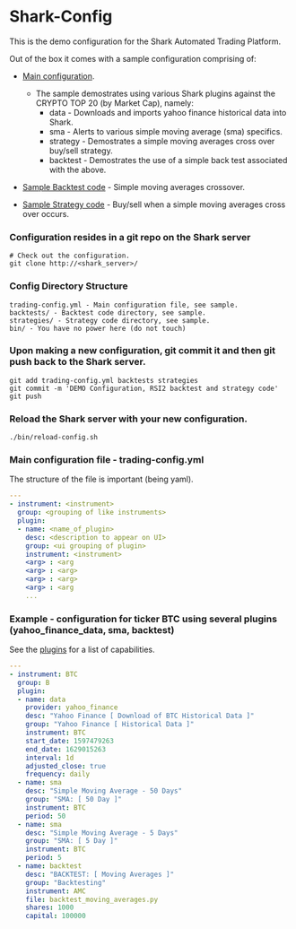 # Shark-Config

This is the demo configuration for the Shark Automated Trading Platform.

Out of the box it comes with a sample configuration comprising of:

* [Main configuration](https://github.com/danielneil/Shark-Config/blob/master/trading-config.yml).
    * The sample demostrates using various Shark plugins against the CRYPTO TOP 20 (by Market Cap), namely: 
        * data - Downloads and imports yahoo finance historical data into Shark.
        * sma - Alerts to various simple moving average (sma) specifics.
        * strategy - Demostrates a simple moving averages cross over buy/sell strategy. 
        * backtest - Demostrates the use of a simple back test associated with the above.  
 
* [Sample Backtest code](https://github.com/danielneil/Shark-Config/blob/master/backtests/backtest_moving_averages.py) - Simple moving averages crossover.
* [Sample Strategy code](https://github.com/danielneil/Shark-Config/blob/master/strategies/moving_averages.py) - Buy/sell when a simple moving averages cross over occurs.

### Configuration resides in a git repo on the Shark server
```
# Check out the configuration.
git clone http://<shark_server>/
```
### Config Directory Structure
```
trading-config.yml - Main configuration file, see sample.
backtests/ - Backtest code directory, see sample.
strategies/ - Strategy code directory, see sample.
bin/ - You have no power here (do not touch)
```
### Upon making a new configuration, git commit it and then git push back to the Shark server.
```
git add trading-config.yml backtests strategies
git commit -m 'DEMO Configuration, RSI2 backtest and strategy code'
git push
```
### Reload the Shark server with your new configuration.
```
./bin/reload-config.sh
```
### Main configuration file - trading-config.yml

The structure of the file is important (being yaml).

```yaml
---
- instrument: <instrument>
  group: <grouping of like instruments>
  plugin:
  - name: <name_of_plugin>
    desc: <description to appear on UI>
    group: <ui grouping of plugin>
    instrument: <instrument>
    <arg> : <arg
    <arg> : <arg>
    <arg> : <arg>
    <arg> : <arg
    ...
```

### Example - configuration for ticker BTC using several plugins (yahoo_finance_data, sma, backtest)

See the [plugins](https://github.com/danielneil/Shark/blob/main/doc/README.PLUGINS.md) for a list of capabilities.

```yaml
---
- instrument: BTC
  group: B
  plugin:
  - name: data
    provider: yahoo_finance
    desc: "Yahoo Finance [ Download of BTC Historical Data ]"
    group: "Yahoo Finance [ Historical Data ]"
    instrument: BTC
    start_date: 1597479263
    end_date: 1629015263
    interval: 1d
    adjusted_close: true
    frequency: daily
  - name: sma
    desc: "Simple Moving Average - 50 Days"
    group: "SMA: [ 50 Day ]"
    instrument: BTC
    period: 50
  - name: sma
    desc: "Simple Moving Average - 5 Days"
    group: "SMA: [ 5 Day ]"
    instrument: BTC
    period: 5
  - name: backtest
    desc: "BACKTEST: [ Moving Averages ]"
    group: "Backtesting"
    instrument: AMC
    file: backtest_moving_averages.py
    shares: 1000
    capital: 100000
```
